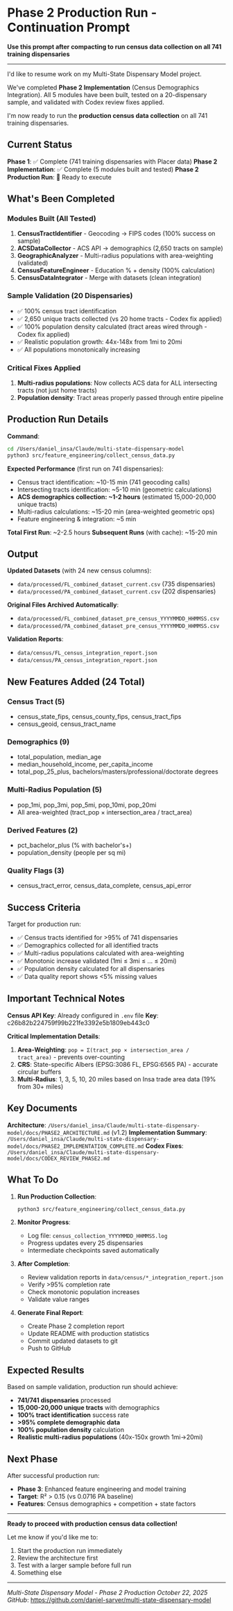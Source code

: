 # Phase 2 Production Run - Continuation Prompt

**Use this prompt after compacting to run census data collection on all 741 training dispensaries**

---

I'd like to resume work on my Multi-State Dispensary Model project.

We've completed **Phase 2 Implementation** (Census Demographics Integration). All 5 modules have been built, tested on a 20-dispensary sample, and validated with Codex review fixes applied.

I'm now ready to run the **production census data collection** on all 741 training dispensaries.

## Current Status

**Phase 1**: ✅ Complete (741 training dispensaries with Placer data)
**Phase 2 Implementation**: ✅ Complete (5 modules built and tested)
**Phase 2 Production Run**: 🚧 Ready to execute

## What's Been Completed

### Modules Built (All Tested)
1. **CensusTractIdentifier** - Geocoding → FIPS codes (100% success on sample)
2. **ACSDataCollector** - ACS API → demographics (2,650 tracts on sample)
3. **GeographicAnalyzer** - Multi-radius populations with area-weighting (validated)
4. **CensusFeatureEngineer** - Education % + density (100% calculation)
5. **CensusDataIntegrator** - Merge with datasets (clean integration)

### Sample Validation (20 Dispensaries)
- ✅ 100% census tract identification
- ✅ 2,650 unique tracts collected (vs 20 home tracts - Codex fix applied)
- ✅ 100% population density calculated (tract areas wired through - Codex fix applied)
- ✅ Realistic population growth: 44x-148x from 1mi to 20mi
- ✅ All populations monotonically increasing

### Critical Fixes Applied
1. **Multi-radius populations**: Now collects ACS data for ALL intersecting tracts (not just home tracts)
2. **Population density**: Tract areas properly passed through entire pipeline

## Production Run Details

**Command**:
```bash
cd /Users/daniel_insa/Claude/multi-state-dispensary-model
python3 src/feature_engineering/collect_census_data.py
```

**Expected Performance** (first run on 741 dispensaries):
- Census tract identification: ~10-15 min (741 geocoding calls)
- Intersecting tracts identification: ~5-10 min (geometric calculations)
- **ACS demographics collection: ~1-2 hours** (estimated 15,000-20,000 unique tracts)
- Multi-radius calculations: ~15-20 min (area-weighted geometric ops)
- Feature engineering & integration: ~5 min

**Total First Run**: ~2-2.5 hours
**Subsequent Runs** (with cache): ~15-20 min

## Output

**Updated Datasets** (with 24 new census columns):
- `data/processed/FL_combined_dataset_current.csv` (735 dispensaries)
- `data/processed/PA_combined_dataset_current.csv` (202 dispensaries)

**Original Files Archived Automatically**:
- `data/processed/FL_combined_dataset_pre_census_YYYYMMDD_HHMMSS.csv`
- `data/processed/PA_combined_dataset_pre_census_YYYYMMDD_HHMMSS.csv`

**Validation Reports**:
- `data/census/FL_census_integration_report.json`
- `data/census/PA_census_integration_report.json`

## New Features Added (24 Total)

### Census Tract (5)
- census_state_fips, census_county_fips, census_tract_fips
- census_geoid, census_tract_name

### Demographics (9)
- total_population, median_age
- median_household_income, per_capita_income
- total_pop_25_plus, bachelors/masters/professional/doctorate degrees

### Multi-Radius Population (5)
- pop_1mi, pop_3mi, pop_5mi, pop_10mi, pop_20mi
- All area-weighted (tract_pop × intersection_area / tract_area)

### Derived Features (2)
- pct_bachelor_plus (% with bachelor's+)
- population_density (people per sq mi)

### Quality Flags (3)
- census_tract_error, census_data_complete, census_api_error

## Success Criteria

Target for production run:
- ✅ Census tracts identified for >95% of 741 dispensaries
- ✅ Demographics collected for all identified tracts
- ✅ Multi-radius populations calculated with area-weighting
- ✅ Monotonic increase validated (1mi ≤ 3mi ≤ ... ≤ 20mi)
- ✅ Population density calculated for all dispensaries
- ✅ Data quality report shows <5% missing values

## Important Technical Notes

**Census API Key**: Already configured in `.env` file
**Key**: c26b82b224759f99b221fe3392e5b1809eb443c0

**Critical Implementation Details**:
1. **Area-Weighting**: `pop = Σ(tract_pop × intersection_area / tract_area)` - prevents over-counting
2. **CRS**: State-specific Albers (EPSG:3086 FL, EPSG:6565 PA) - accurate circular buffers
3. **Multi-Radius**: 1, 3, 5, 10, 20 miles based on Insa trade area data (19% from 30+ miles)

## Key Documents

**Architecture**: `/Users/daniel_insa/Claude/multi-state-dispensary-model/docs/PHASE2_ARCHITECTURE.md` (v1.2)
**Implementation Summary**: `/Users/daniel_insa/Claude/multi-state-dispensary-model/docs/PHASE2_IMPLEMENTATION_COMPLETE.md`
**Codex Fixes**: `/Users/daniel_insa/Claude/multi-state-dispensary-model/docs/CODEX_REVIEW_PHASE2.md`

## What To Do

1. **Run Production Collection**:
   ```bash
   python3 src/feature_engineering/collect_census_data.py
   ```

2. **Monitor Progress**:
   - Log file: `census_collection_YYYYMMDD_HHMMSS.log`
   - Progress updates every 25 dispensaries
   - Intermediate checkpoints saved automatically

3. **After Completion**:
   - Review validation reports in `data/census/*_integration_report.json`
   - Verify >95% completion rate
   - Check monotonic population increases
   - Validate value ranges

4. **Generate Final Report**:
   - Create Phase 2 completion report
   - Update README with production statistics
   - Commit updated datasets to git
   - Push to GitHub

## Expected Results

Based on sample validation, production run should achieve:
- **741/741 dispensaries** processed
- **15,000-20,000 unique tracts** with demographics
- **100% tract identification** success rate
- **>95% complete demographic data**
- **100% population density** calculation
- **Realistic multi-radius populations** (40x-150x growth 1mi→20mi)

## Next Phase

After successful production run:
- **Phase 3**: Enhanced feature engineering and model training
- **Target**: R² > 0.15 (vs 0.0716 PA baseline)
- **Features**: Census demographics + competition + state factors

---

**Ready to proceed with production census data collection!**

Let me know if you'd like me to:
1. Start the production run immediately
2. Review the architecture first
3. Test with a larger sample before full run
4. Something else

---

*Multi-State Dispensary Model - Phase 2 Production*
*October 22, 2025*
*GitHub*: https://github.com/daniel-sarver/multi-state-dispensary-model
